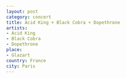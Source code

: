 ```yaml
---
layout: post
category: concert
title: Acid King + Black Cobra + Dopethrone
artists: 
- Acid King
- Black Cobra
- Dopethrone
place: 
- Glazart
country: France
city: Paris
---
```


